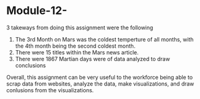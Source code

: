 # Module-12-
3 takeways from doing this assignment were the following
  1. The 3rd Month on Mars was the coldest temperture of all months, with the 4th month being the second coldest month. 
  2. There were 15 titles within the Mars news article.
  3. There were 1867 Martian days were of data analyzed to draw conclusions 

Overall, this assignment can be very useful to the workforce being able to scrap data from websites, analyze the data, make visualizations, and draw conlusions from the visualizations. 
